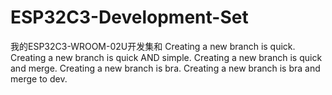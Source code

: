 # ESP32C3-Development-Set
我的ESP32C3-WROOM-02U开发集和
Creating a new branch is quick.
Creating a new branch is quick AND simple.
Creating a new branch is quick and merge.
Creating a new branch is bra.
Creating a new branch is bra and merge to dev.
